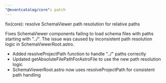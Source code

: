 ```yaml
---
"@eventcatalog/core": patch
---
```


fix(core): resolve SchemaViewer path resolution for relative paths

Fixes SchemaViewer components failing to load schema files with paths starting with "../". The issue was caused by inconsistent path resolution logic in SchemaViewerRoot.astro.

- Added resolveProjectPath function to handle "../" paths correctly
- Updated getAbsoluteFilePathForAstroFile to use the new path resolution logic  
- SchemaViewerRoot.astro now uses resolveProjectPath for consistent path handling